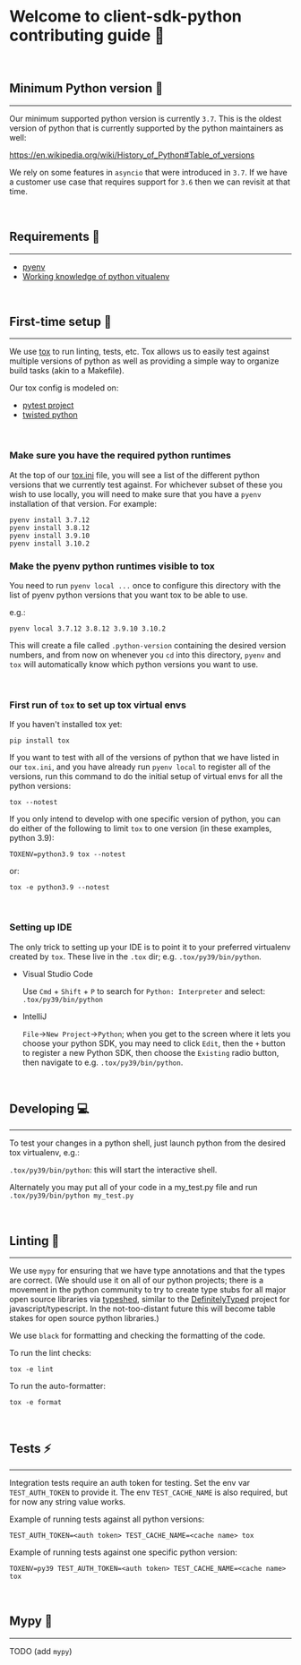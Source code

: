 # Welcome to client-sdk-python contributing guide :wave:

<br/>

## Minimum Python version :snake:

---

Our minimum supported python version is currently `3.7`. This is the oldest version of python that is
currently supported by the python maintainers as well:

https://en.wikipedia.org/wiki/History_of_Python#Table_of_versions

We rely on some features in `asyncio` that were introduced in `3.7`. If we have a customer use case that
requires support for `3.6` then we can revisit at that time.

<br/>

## Requirements :eyes:

---

- [pyenv](https://github.com/pyenv/pyenv)
- [Working knowledge of python vitualenv](https://packaging.python.org/guides/installing-using-pip-and-virtual-environments/#installing-virtualenv)

<br/>

## First-time setup :wrench:

---

We use [tox](https://tox.wiki/en/latest/) to run linting, tests, etc. Tox
allows us to easily test against multiple versions of python as well as
providing a simple way to organize build tasks (akin to a Makefile).

Our tox config is modeled on:

- [pytest project](https://github.com/pytest-dev/pytest/blob/12b288d84af798c36842fb4c973c144068e5c6d0/tox.ini)
- [twisted python](https://github.com/twisted/twisted/blob/171fd5c3331d1d2a8cc8cca2c96d04ea654712bc/tox.ini)

<br/>

### Make sure you have the required python runtimes

At the top of our [tox.ini](./tox.ini) file, you will see a list of the
different python versions that we currently test against. For whichever
subset of these you wish to use locally, you will need to make sure that
you have a `pyenv` installation of that version. For example:

```
pyenv install 3.7.12
pyenv install 3.8.12
pyenv install 3.9.10
pyenv install 3.10.2
```

<be/>

### Make the pyenv python runtimes visible to tox

You need to run `pyenv local ...` once to configure this directory with
the list of pyenv python versions that you want tox to be able to use.

e.g.:

```
pyenv local 3.7.12 3.8.12 3.9.10 3.10.2
```

This will create a file called `.python-version` containing the desired
version numbers, and from now on whenever you `cd` into this directory,
`pyenv` and `tox` will automatically know which python versions you
want to use.

<br />

### First run of `tox` to set up tox virtual envs

If you haven't installed tox yet:

```
pip install tox
```

If you want to test with all of the versions of python that we have listed
in our `tox.ini`, and you have already run `pyenv local` to register all
of the versions, run this command to do the initial setup of virtual envs
for all the python versions:

```
tox --notest
```

If you only intend to develop with one specific version of python, you can
do either of the following to limit `tox` to one version (in these examples,
python 3.9):

```
TOXENV=python3.9 tox --notest
```

or:

```
tox -e python3.9 --notest
```

<br />

### Setting up IDE

The only trick to setting up your IDE is to point it to your preferred
virtualenv created by `tox`. These live in the `.tox` dir; e.g.
`.tox/py39/bin/python`.

- Visual Studio Code

  Use `Cmd` + `Shift` + `P` to search for `Python: Interpreter` and select:
  `.tox/py39/bin/python`

- IntelliJ

  `File`->`New Project`->`Python`; when you get to the screen where it lets you
  choose your python SDK, you may need to click `Edit`, then the `+` button
  to register a new Python SDK, then choose the `Existing` radio button, then
  navigate to e.g. `.tox/py39/bin/python`.

<br />

## Developing :computer:

---

To test your changes in a python shell, just launch python from the desired
tox virtualenv, e.g.:

`.tox/py39/bin/python`: this will start the interactive shell.

Alternately you may put all of your code in a my_test.py file and
run `.tox/py39/bin/python my_test.py`

<br/>

## Linting :flashlight:

---

We use `mypy` for ensuring that we have type annotations and that the types are correct.
(We should use it on all of our python projects; there is a movement
in the python community to try to create type stubs for all major open source libraries
via [typeshed](https://github.com/python/typeshed), similar to the [DefinitelyTyped](https://github.com/DefinitelyTyped/DefinitelyTyped)
project for javascript/typescript. In the not-too-distant future this will become table
stakes for open source python libraries.)

We use `black` for formatting and checking the formatting of the code.

To run the lint checks:

```
tox -e lint
```

To run the auto-formatter:

```
tox -e format
```

<br/>

## Tests :zap:

---

Integration tests require an auth token for testing. Set the env var `TEST_AUTH_TOKEN` to
provide it. The env `TEST_CACHE_NAME` is also required, but for now any string value works.

Example of running tests against all python versions:

```
TEST_AUTH_TOKEN=<auth token> TEST_CACHE_NAME=<cache name> tox
```

Example of running tests against one specific python version:

```
TOXENV=py39 TEST_AUTH_TOKEN=<auth token> TEST_CACHE_NAME=<cache name> tox
```

<br/>

## Mypy :construction:

---

TODO (add `mypy`)
